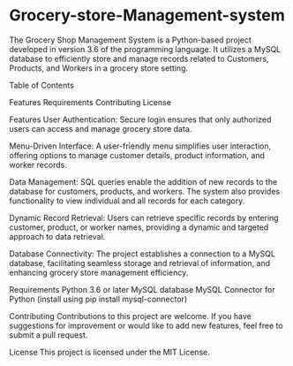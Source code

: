 # Grocery-store-Management-system
The Grocery Shop Management System is a Python-based project developed in version 3.6 of the programming language. It utilizes a MySQL database to efficiently store and manage records related to Customers, Products, and Workers in a grocery store setting.

Table of Contents

Features
Requirements
Contributing
License

Features
User Authentication: Secure login ensures that only authorized users can access and manage grocery store data.

Menu-Driven Interface: A user-friendly menu simplifies user interaction, offering options to manage customer details, product information, and worker records.

Data Management: SQL queries enable the addition of new records to the database for customers, products, and workers. The system also provides functionality to view individual and all records for each category.

Dynamic Record Retrieval: Users can retrieve specific records by entering customer, product, or worker names, providing a dynamic and targeted approach to data retrieval.

Database Connectivity: The project establishes a connection to a MySQL database, facilitating seamless storage and retrieval of information, and enhancing grocery store management efficiency.

Requirements
Python 3.6 or later
MySQL database
MySQL Connector for Python (install using pip install mysql-connector)

Contributing
Contributions to this project are welcome. If you have suggestions for improvement or would like to add new features, feel free to submit a pull request.

License
This project is licensed under the MIT License.
